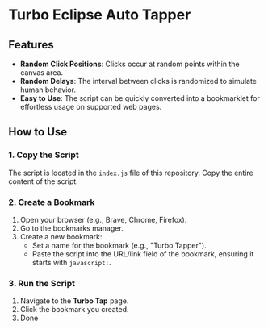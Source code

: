 # Turbo Eclipse Auto Tapper

## Features
- **Random Click Positions**: Clicks occur at random points within the canvas area.
- **Random Delays**: The interval between clicks is randomized to simulate human behavior.
- **Easy to Use**: The script can be quickly converted into a bookmarklet for effortless usage on supported web pages.

## How to Use
### 1. Copy the Script
The script is located in the `index.js` file of this repository. Copy the entire content of the script.

### 2. Create a Bookmark
1. Open your browser (e.g., Brave, Chrome, Firefox).
2. Go to the bookmarks manager.
3. Create a new bookmark:
   - Set a name for the bookmark (e.g., "Turbo Tapper").
   - Paste the script into the URL/link field of the bookmark, ensuring it starts with `javascript:`.

### 3. Run the Script
1. Navigate to the **Turbo Tap** page.
2. Click the bookmark you created. 
3. Done
